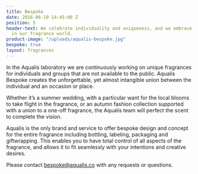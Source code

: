 ```yaml
---
title: Bespoke
date: 2016-06-10 14:45:00 Z
position: 5
header-text: We celebrate individuality and uniqueness, and we embrace creative projects
  in our fragrance world.
product-image: "/uploads/aqualis-bespoke.jpg"
bespoke: true
layout: fragrances
---
```


In the Aqualis laboratory we are continuously working on unique fragrances for individuals and groups that are not available to the public. Aqualis Bespoke creates the unforgettable, yet almost intangible union between the individual and an occasion or place.

Whether it’s a summer wedding, with a particular want for the local blooms to take flight in the fragrance, or an autumn fashion collection supported with a union to a one-off fragrance, the Aqualis team will perfect the scent to complete the vision.

Aqualis is the only brand and service to offer bespoke design and concept for the entire fragrance including bottling, labeling, packaging and giftwrapping. This enables you to have total control of all aspects of the fragrance, and allows it to fit seamlessly with your intentions and creative desires.

Please contact <a href="mailto:bespoke@aqualis.co">bespoke@aqualis.co</a> with any requests or questions.
